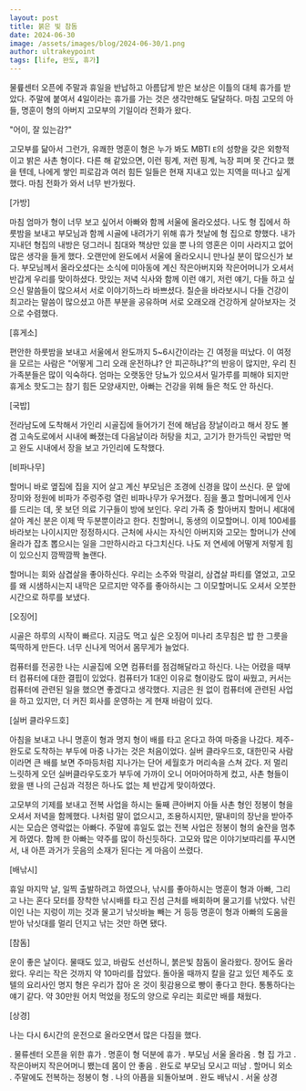 ```yaml
---
layout: post
title: 붉은 빛 참돔
date: 2024-06-30
image: /assets/images/blog/2024-06-30/1.png
author: ultrakeypoint
tags: [life, 완도, 휴가]
---
```


물륲센터 오픈에 주말과 휴일을 반납하고 아름답게 받은 보상은 이틀의 대체 휴가를 받았다. 주말에 붙여서 4일이라는 휴가를 가는 것은 생각만해도 달달하다. 마침 고모의 아들, 명훈이 형의 아버지 고모부의 기일이라 전화가 왔다.

"어이, 잘 있는감?"

고모부를 닮아서 그런가, 유쾌한 명훈이 형은 누가 봐도 MBTI `E`의 성향을 갖은 외향적이고 밝은 사촌 형이다. 다른 해 같았으면, 이런 핑계, 저런 핑계, 늑장 피며 못 간다고 했을 텐데, 나에게 쌓인 피로감과 여러 힘든 일들은 현재 지내고 있는 지역을 떠나고 싶게 했다. 마침 전화가 와서 너무 반가웠다.

[가방]

마침 엄마가 형이 너무 보고 싶어서 아빠와 함께 서울에 올라오셨다. 나도 형 집에서 하룻밤을 보내고 부모님과 함께 시골에 내려가기 위해 휴가 첫날에 형 집으로 향했다. 내가 지내던 형집의 내방은 덩그러니 침대와 책상만 있을 뿐 나의 영혼은 이미 사라지고 없어 많은 생각을 들게 했다. 오랜만에 완도에서 서울에 올라오시니 만나실 분이 많으신가 보다. 부모님께서 올라오셨다는 소식에 미아동에 계신 작은아버지와 작은어머니가 오셔서 반갑게 우리를 맞이하셨다. 맛있는 저녁 식사와 함께 이런 얘기, 저런 얘기, 다들 하고 싶으신 말씀들이 많으셔서 서로 이야기하느라 바쁘셨다. 칠순을 바라보시니 다들 건강이 최고라는 말씀이 많으셨고 아픈 부분을 공유하며 서로 오래오래 건강하게 살아보자는 것으로 수렴했다.

[휴게소]

편안한 하룻밤을 보내고 서울에서 완도까지 5~6시간이라는 긴 여정을 떠났다. 이 여정을 모르는 사람은 "어떻게 그리 오래 운전하냐? 안 피곤하냐?"의 반응이 많지만, 우리 친가족분들은 많이 익숙하다. 엄마는 오랫동안 당뇨가 있으셔서 밀가루를 피해야 되지만 휴게소 핫도그는 참기 힘든 모양새지만, 아빠는 건강을 위해 들은 척도 안 하신다.

[국밥]

전라남도에 도착해서 가인리 시골집에 들어가기 전에 해남읍 장날이라고 해서 장도 볼 겸 고속도로에서 시내에 빠졌는데 다음날이라 허탕을 치고, 고기가 한가득인 국밥만 먹고 완도 시내에서 장을 보고 가인리에 도착했다.

[비파나무]

할머니 바로 옆집에 집을 지어 살고 계신 부모님은 조경에 신경을 많이 쓰신다. 문 앞에 장미와 정원에 비파가 주렁주렁 열린 비파나무가 우거졌다. 짐을 풀고 할머니에게 인사를 드리는 데, 못 보던 의료 기구들이 방에 보인다. 우리 가족 중 할아버지 할머니 세대에 살아 계신 분은 이제 딱 두분뿐이라고 한다. 친할머니, 동생의 이모할머니. 이제 100세를 바라보는 나이시지만 정정하시다. 근처에 사시는 자식인 아버지와 고모는 할머니가 산에 올라가 잡초 뽑으시는 일을 그만하시라고 다그치신다. 나도 저 연세에 어떻게 저렇게 힘이 있으신지 깜짝깜짝 놀랜다.

할머니는 회와 삼겹살을 좋아하신다. 우리는 소주와 막걸리, 삼겹살 파티를 열었고, 고모를 왜 시샘하시는지 내막은 모르지만 약주를 좋아하시는 그 이모할머니도 오셔서 오붓한 시간으로 하루를 보냈다.

[오징어]

시골은 하루의 시작이 빠르다. 지금도 먹고 싶은 오징어 미나리 초무침은 밥 한 그릇을 뚝딱하게 만든다. 너무 신나게 먹어서 몸무게가 늘었다.

컴퓨터를 전공한 나는 시골집에 오면 컴퓨터를 점검해달라고 하신다. 나는 어렸을 때부터 컴퓨터에 대한 결핍이 있었다. 컴퓨터가 1대인 이유로 형이랑도 많이 싸웠고, 커서는 컴퓨터에 관련된 일을 했으면 좋겠다고 생각했다. 지금은 원 없이 컴퓨터에 관련된 사업을 하고 있지만, 더 커진 회사를 운영하는 게 현재 바람이 있다.

[실버 클라우드호]

아침을 보내고 나니 명훈이 형과 명지 형이 배를 타고 온다고 하여 마중을 나갔다. 제주-완도로 도착하는 부두에 마중 나가는 것은 처음이었다. 실버 클라우드호, 대한민국 사람이라면 큰 배를 보면 주마등처럼 지나가는 단어 세월호가 머리속을 스쳐 갔다. 저 멀리 느릿하게 오던 실버클라우도호가 부두에 가까이 오니 어마어마하게 컸고, 사촌 형들이 왔을 땐 나의 근심과 걱정은 하나도 없는 체 반갑게 맞이하였다.

고모부의 기제를 보내고 전복 사업을 하시는 둘째 큰아버지 아들 사촌 형인 정봉이 형을 오셔서 저녁을 함께했다. 나처럼 말이 없으시고, 조용하시지만, 딸내미의 장난을 받아주시는 모습은 영락없는 아빠다. 주말에 휴일도 없는 전복 사업은 정봉이 형의 술잔을 멈추게 하였다. 함께 한 아빠는 약주를 많이 하신듯하다. 고모와 많은 이야기보따리를 푸시면서, 내 아픈 과거가 웃음의 소재가 된다는 게 마음이 쓰렸다.

[배낚시]

휴일 마지막 날, 일찍 출발하려고 하였으나, 낚시를 좋아하시는 명훈이 형과 아빠, 그리고 나는 혼다 모터를 장착한 낚시배를 타고 진섬 근처를 배회하며 물고기를 낚았다. 낚린이인 나는 지렁이 끼는 것과 물고기 낚싯바늘 빼는 거 등등 명훈이 형과 아빠의 도움을 받아 낚싯대를 멀리 던지고 낚는 것만 하면 됐다.

[참돔]

운이 좋은 날이다. 물때도 있고, 바람도 선선하니, 붉은빛 참돔이 올라왔다. 장어도 올라왔다. 우리는 작은 것까지 약 10마리를 잡았다. 돌아올 때까지 칼을 갈고 있던 제주도 호텔의 요리사인 명지 형은 우리가 잡아 온 것이 횟감용으로 빵이 좋다고 한다. 통통하다는 얘기 같다. 약 30만원 어치 먹었을 정도의 양으로 우리는 회로만 배를 채웠다.

[상경]

나는 다시 6시간의 운전으로 올라오면서 많은 다짐을 했다.

. 물류센터 오픈을 위한 휴가
. 명훈이 형 덕분에 휴가
. 부모님 서울 올라옴
. 형 집 가고
. 작은아버지 작은어머니 뵀는데 몸이 안 좋음
. 완도로 부모님 모시고 떠남
. 할머니 외소
. 주말에도 전복하는 정봉이 형
. 나의 아픔을 되돌아보며
. 완도 배낚시
. 서울 상경

[이희재]: https://namu.wiki/w/%EC%9D%B4%ED%9D%AC%EC%9E%AC(%EB%A7%8C%ED%99%94%EA%B0%80)
